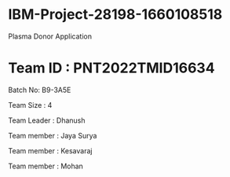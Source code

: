 # IBM-Project-28198-1660108518

Plasma Donor Application

# Team ID : PNT2022TMID16634

Batch No: B9-3A5E

Team Size : 4

Team Leader : Dhanush

Team member : Jaya Surya

Team member : Kesavaraj

Team member : Mohan
